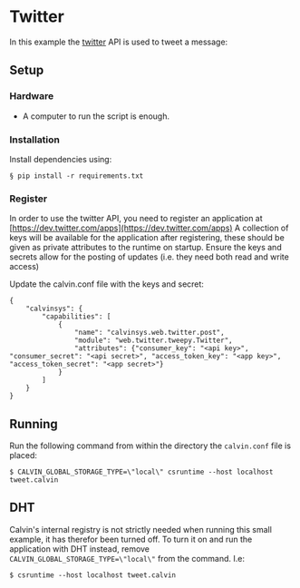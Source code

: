 # Twitter

In this example the [twitter](http://www.twitter.com) API is used to tweet a message:


## Setup

### Hardware

- A computer to run the script is enough.


### Installation

Install dependencies using:

    § pip install -r requirements.txt


### Register 

In order to use the twitter API, you need to register an application at
[https://dev.twitter.com/apps](https://dev.twitter.com/apps)
A collection of keys will be available for the application after registering,
these should be given as private attributes to the runtime on startup.
Ensure the keys and secrets allow for the posting of updates (i.e. they need both read and write access)

Update the calvin.conf file with the keys and secret:

    {
        "calvinsys": {
            "capabilities": [
                {
                    "name": "calvinsys.web.twitter.post",
                    "module": "web.twitter.tweepy.Twitter",
                    "attributes": {"consumer_key": "<api key>", "consumer_secret": "<api secret>", "access_token_key": "<app key>", "access_token_secret": "<app secret>"}
                }
            ]
        }
    }


## Running

Run the following command from within the directory the `calvin.conf`
file is placed:

    $ CALVIN_GLOBAL_STORAGE_TYPE=\"local\" csruntime --host localhost tweet.calvin

## DHT

Calvin's internal registry is not strictly needed when running this small example,
it has therefor been turned off. To turn it on and run the application with DHT
instead, remove `CALVIN_GLOBAL_STORAGE_TYPE=\"local\"` from the command. I.e:

    $ csruntime --host localhost tweet.calvin
